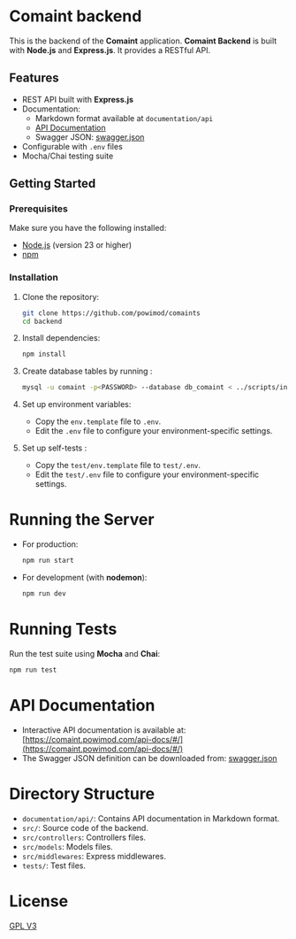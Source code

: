 # Comaint backend

This is the backend of the **Comaint** application.
__Comaint Backend__ is built with **Node.js** and **Express.js**. 
It provides a RESTful API.

## Features

- REST API built with **Express.js**
- Documentation:
  - Markdown format available at `documentation/api`
  - [API Documentation](https://comaint.powimod.com/api-docs/#/)
  - Swagger JSON: [swagger.json](https://comaint.powimod.com/swagger.json)
- Configurable with `.env` files
- Mocha/Chai testing suite

## Getting Started

### Prerequisites

Make sure you have the following installed:

- [Node.js](https://nodejs.org/) (version 23 or higher)
- [npm](https://www.npmjs.com/)

### Installation

1. Clone the repository:
   ```bash
   git clone https://github.com/powimod/comaints
   cd backend
   ```

2. Install dependencies:
   ```bash
   npm install
   ```

3. Create database tables by running : 
   ```bash
   mysql -u comaint -p<PASSWORD> --database db_comaint < ../scripts/init-db.sql 
   ```

3. Set up environment variables:
   - Copy the `env.template` file to `.env`.
   - Edit the `.env` file to configure your environment-specific settings.

4. Set up self-tests :
   - Copy the `test/env.template` file to `test/.env`.
   - Edit the `test/.env` file to configure your environment-specific settings.


# Running the Server

- For production:
   ```bash
   npm run start
   ```

- For development (with **nodemon**):
   ```bash
   npm run dev
   ```

# Running Tests

Run the test suite using **Mocha** and **Chai**:
   ```bash
   npm run test
   ```

# API Documentation

- Interactive API documentation is available at: [https://comaint.powimod.com/api-docs/#/](https://comaint.powimod.com/api-docs/#/)
- The Swagger JSON definition can be downloaded from: [swagger.json](https://comaint.powimod.com/swagger.json)

# Directory Structure

- `documentation/api/`: Contains API documentation in Markdown format.
- `src/`: Source code of the backend.
- `src/controllers`: Controllers files.
- `src/models`: Models files.
- `src/middlewares`: Express middlewares.
- `tests/`: Test files.

# License

 [GPL V3](../LICENSE)


